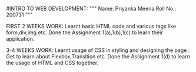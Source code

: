 #INTRO TO WEB DEVELOPMENT:
"""
Name: Priyanka Meena
Roll No.: 200731
"""

FIRST 2 WEEKS WORK: Learnt basic HTML code and various tags like form,div,img etc.
                    Done the Assignment 1(a),1(b),1(c) to learn their application.

3-4 WEEKS WORK:  Learnt usage of CSS in styling and designing the page .
                 Get to learn about Flexbox,Transition etc.
                 Done the Assignment 1(d) to learn the usage of HTML and CSS together.

